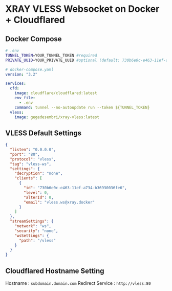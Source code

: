 # XRAY VLESS Websocket on Docker + Cloudflared

## Docker Compose

```bash
# .env
TUNNEL_TOKEN=YOUR_TUNNEL_TOKEN #required
PRIVATE_UUID=YOUR_PRIVATE_UUID #optional (default: 730b6e0c-e463-11ef-a734-b36930036fe6)
```

```yaml
# docker-compose.yaml
version: "3.2"

services:
  cfd:
    image: cloudflare/cloudflared:latest
    env_file:
      - .env
    command: tunnel --no-autoupdate run --token ${TUNNEL_TOKEN}
  vless:
    image: gegedesembri/xray-vless:latest
```

## VLESS Default Settings

```json
{
  "listen": "0.0.0.0",
  "port": "80",
  "protocol": "vless",
  "tag": "vless-ws",
  "settings": {
    "decryption": "none",
    "clients": [
      {
	    "id": "730b6e0c-e463-11ef-a734-b36930036fe6",
	    "level": 0,
	    "alterId": 0,
	    "email": "vless.ws@xray.docker"
      }
    ]
  },
  "streamSettings": {
    "network": "ws",
    "security": "none",
    "wsSettings": {
      "path": "/vless"
    }
  }
}
```

## Cloudflared Hostname Setting

Hostname : `subdomain.domain.com`
Redirect Service : `http://vless:80`
